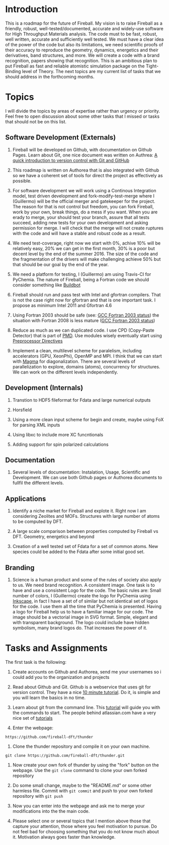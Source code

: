 # Introduction

This is a roadmap for the future of Fireball.
My vision is to raise Fireball as a friendly, robust, well-tested/documented, accurate and widely-use software for High Throughput Materials analysis.
The code must to be fast, robust, well written, accurate and sufficiently well tested.
We must have a clear idea of the power of the code but also its limitations, we need scientific proofs
of their accuracy to reproduce the geometry, dynamics, energetics and their derivatives, band structures, and more.
We will create a code with a brand recognition, papers showing that recognition. 
This is an ambitious plan to put Fireball as fast and reliable atomistic simulation package on the Tight-Binding 
level of Theory. The next topics are my current list of tasks that we should address in the forthcoming months.

# Topics

I will divide the topics by areas of expertise rather than urgency or priority. Feel free to open discussion about
some other tasks that I missed or tasks that should not be on this list.

## Software Development (Externals)

  1. Fireball will be developed on Github, with documentation on Github Pages. Learn about Git, one nice document was written on Authrea: [A quick introduction to version control with Git and GitHub](https://www.authorea.com/users/5990/articles/17489)

  1. This roadmap is written on Authorea that is also integrated with Github so we have a coherent set of tools for direct the project as effectively as possible.

  1. For software development we will work using a Continous Integration model, test driven development and fork-modify-test-merge where I (Guillermo) will be the official merger and gatekeeper for the project. The reason for that is not control but freedom, you can fork Fireball, work by your own, break things, do a mess if you want. When you are erady to merge, your should test your branch, assure that all tests succeed, adding new tests for your own development and asking permission for merge. I will check that the merge will not create ruptures with the code and will have a stable and robust code as a result.

  1. We need test-coverage, right now we start with 0%, achive 10% will be relatively easy, 20% we can get in the first month, 30% is a poor but decent level by the end of the summer 2016. The size of the code and the fragmentation of the drivers will make challenging achieve 50% but that should be our goal by the end of the year.

  1. We need a platform for testing, I (Guillermo) am using Travis-CI for PyChemia. The nature of Fireball, being a Fortran code we should consider something like [Buildbot](http://buildbot.org)

  1. Fireball should run and pass test with Intel and gfortran compilers. That is not the case right now for gfortran and that is one important task. I propose as minimum Intel 2011 and Gfortran 4.6
  
  1. Using Fortran 2003 should be safe (see: [GCC Fortran 2003 status](http://gcc.gnu.org/wiki/Fortran2003Status)) the situation with Fortran 2008 is less mature ([GCC Fortran 2003 status](https://gcc.gnu.org/wiki/Fortran2008Status))

  1. Reduce as much as we can duplicated code. I use CPD (Copy-Paste Detector) that is part of [PMD](http://pmd.github.io). Use modules wisely eventually start using [Preprocessor Directives](https://en.wikipedia.org/wiki/Directive_(programming))

  1. Implement a clean, multilevel scheme for paralelism, including accelerators (GPU, XeonPhi), OpenMP and MPI. I think that we can start with [Magma](http://icl.cs.utk.edu/magma/) for diagonalization. There are several levels of parallelization to explore, domains (atoms), concurrency for structures. We can work on the different levels independently.

## Development (Internals)

  1. Transtion to HDF5 fileformat for Fdata and large numerical outputs

  1. Horsfield 

  1. Using a more clean input scheme for begin and create, maybe using FoX for parsing XML inputs
  
  1. Using libxc to include more XC funcntionals
 
  1. Adding support for spin polarized calculations 
  

## Documentation

  1. Several levels of documentation: Instalation, Usage, Scientific and Development. We can use both Github pages or Authorea documents to fullfil the different levels.

## Applications

   1. Identify a niche market for Fireball and explote it. Right now I am considering Zeolites and MOFs. Structures with large number of atoms to be computed by DFT.
   
   1. A large scale comparison between properties computed by Fireball vs DFT. Geometry, energetics and beyond 
   
   1. Creation of a well tested set of Fdata for a set of common atoms. New species could be added to the Fdata after some initial good set.

## Branding

   1. Science is a human product and some of the rules of society also apply to us. We need brand recognition. A consistent image. One task is to have and use a consistent Logo for the code. The basic rules are: Small number of colors, I (Guillermo) create the logo for PyChemia using [Inkscape](https://inkscape.org/en/), in fact I have a set of of similar but not identical set of logos for the code. I use them all the time that PyChemia is presented. Having a logo for Fireball help us to have a familiar image for our code. The image should be a vectorial image in SVG format. Simple, elegant and with transparent background. The logo could include have hidden symbolism, many brand logos do. That increases the power of it.  

# Tasks and Assignments

The first task is the following:

   1. Create accounts on Github and Authorea, send me your usernames so i could add you to the organization and projects
   
   1. Read about Github and Git. Github is a webservice that uses git for version control. They have a nice [10 minute tutorial](https://guides.github.com/activities/hello-world/). Do it, is simple and you will learn the basics in no time.

   1. Learn about git from the command line. This [tutorial](https://try.github.io/levels/1/challenges/1) will guide you with the commands to start. The people behind atlassian.com have a very nice set of [tutorials](https://www.atlassian.com/git/)


   1. Enter the webpage:
   
`https://github.com/fireball-dft/thunder`
   
   1. Clone the thunder repository and compile it on your own machine.
   
`git clone https://github.com/fireball-dft/thunder.git`

   1. Now create your own fork of thunder by using the "fork" button on the webpage. Use the `git clone` command to clone your own forked repository

   1. Do some small change, maybe to the "README.md" or some other harmless file. Commit with `git commit` and push to your own forked repository with `git push`

   1. Now you can enter into the webpage and ask me to merge your modifications into the the main code.
   
   1. Please select one or several topics that I mention above those that capture your attention, those where you feel motivation to pursue. Do not feel bad for choosing something that you do not know much about it. Motivation always goes faster than knowledge.
   
